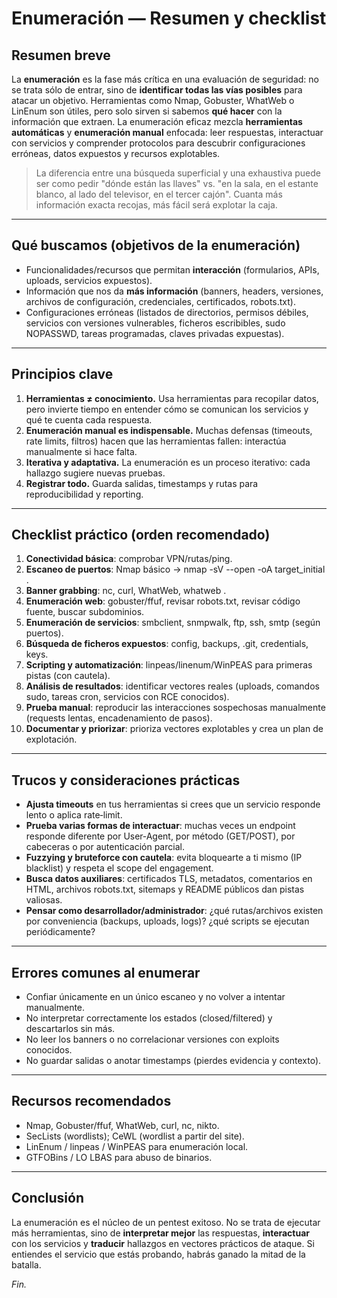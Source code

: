 # Enumeración — Resumen y checklist

## Resumen breve

La **enumeración** es la fase más crítica en una evaluación de seguridad: no se trata sólo de entrar, sino de **identificar todas las vías posibles** para atacar un objetivo. Herramientas como Nmap, Gobuster, WhatWeb o LinEnum son útiles, pero solo sirven si sabemos **qué hacer** con la información que extraen. La enumeración eficaz mezcla **herramientas automáticas** y **enumeración manual** enfocada: leer respuestas, interactuar con servicios y comprender protocolos para descubrir configuraciones erróneas, datos expuestos y recursos explotables.

> La diferencia entre una búsqueda superficial y una exhaustiva puede ser como pedir "dónde están las llaves" vs. "en la sala, en el estante blanco, al lado del televisor, en el tercer cajón". Cuanta más información exacta recojas, más fácil será explotar la caja.

---

## Qué buscamos (objetivos de la enumeración)

* Funcionalidades/recursos que permitan **interacción** (formularios, APIs, uploads, servicios expuestos).
* Información que nos da **más información** (banners, headers, versiones, archivos de configuración, credenciales, certificados, robots.txt).
* Configuraciones erróneas (listados de directorios, permisos débiles, servicios con versiones vulnerables, ficheros escribibles, sudo NOPASSWD, tareas programadas, claves privadas expuestas).

---

## Principios clave

1. **Herramientas ≠ conocimiento.** Usa herramientas para recopilar datos, pero invierte tiempo en entender cómo se comunican los servicios y qué te cuenta cada respuesta.
2. **Enumeración manual es indispensable.** Muchas defensas (timeouts, rate limits, filtros) hacen que las herramientas fallen: interactúa manualmente si hace falta.
3. **Iterativa y adaptativa.** La enumeración es un proceso iterativo: cada hallazgo sugiere nuevas pruebas.
4. **Registrar todo.** Guarda salidas, timestamps y rutas para reproducibilidad y reporting.

---

## Checklist práctico (orden recomendado)

1. **Conectividad básica**: comprobar VPN/rutas/ping.
2. **Escaneo de puertos**: Nmap básico → nmap -sV --open -oA target_initial <ip>.
3. **Banner grabbing**: nc, curl, WhatWeb, whatweb <url>.
4. **Enumeración web**: gobuster/ffuf, revisar robots.txt, revisar código fuente, buscar subdominios.
5. **Enumeración de servicios**: smbclient, snmpwalk, ftp, ssh, smtp (según puertos).
6. **Búsqueda de ficheros expuestos**: config, backups, .git, credentials, keys.
7. **Scripting y automatización**: linpeas/linenum/WinPEAS para primeras pistas (con cautela).
8. **Análisis de resultados**: identificar vectores reales (uploads, comandos sudo, tareas cron, servicios con RCE conocidos).
9. **Prueba manual**: reproducir las interacciones sospechosas manualmente (requests lentas, encadenamiento de pasos).
10. **Documentar y priorizar**: prioriza vectores explotables y crea un plan de explotación.

---

## Trucos y consideraciones prácticas

* **Ajusta timeouts** en tus herramientas si crees que un servicio responde lento o aplica rate‑limit.
* **Prueba varias formas de interactuar**: muchas veces un endpoint responde diferente por User‑Agent, por método (GET/POST), por cabeceras o por autenticación parcial.
* **Fuzzying y bruteforce con cautela**: evita bloquearte a ti mismo (IP blacklist) y respeta el scope del engagement.
* **Busca datos auxiliares**: certificados TLS, metadatos, comentarios en HTML, archivos robots.txt, sitemaps y README públicos dan pistas valiosas.
* **Pensar como desarrollador/administrador**: ¿qué rutas/archivos existen por conveniencia (backups, uploads, logs)? ¿qué scripts se ejecutan periódicamente?

---

## Errores comunes al enumerar

* Confiar únicamente en un único escaneo y no volver a intentar manualmente.
* No interpretar correctamente los estados (closed/filtered) y descartarlos sin más.
* No leer los banners o no correlacionar versiones con exploits conocidos.
* No guardar salidas o anotar timestamps (pierdes evidencia y contexto).

---

## Recursos recomendados

* Nmap, Gobuster/ffuf, WhatWeb, curl, nc, nikto.
* SecLists (wordlists); CeWL (wordlist a partir del site).
* LinEnum / linpeas / WinPEAS para enumeración local.
* GTFOBins / LO LBAS para abuso de binarios.

---

## Conclusión

La enumeración es el núcleo de un pentest exitoso. No se trata de ejecutar más herramientas, sino de **interpretar mejor** las respuestas, **interactuar** con los servicios y **traducir** hallazgos en vectores prácticos de ataque. Si entiendes el servicio que estás probando, habrás ganado la mitad de la batalla.

*Fin.*
